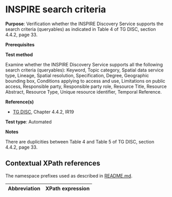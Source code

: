 # INSPIRE search criteria

**Purpose**: Verification whether the INSPIRE Discovery Service supports the search criteria (queryables) as indicated in Table 4 of TG DISC, section 4.4.2, page 33.

**Prerequisites**


**Test method**

Examine whether the INSPIRE Discovery Service supports all the following search criteria (queryables): Keyword, Topic category, Spatial data service type, Lineage, Spatial resolution, Specification, Degree, Geographic bounding box, Conditions applying to access and use, Limitations on public access, Responsible party, Responsible party role, Resource Title, Resource Abstract, Resource Type, Unique resource identifier, Temporal Reference.

**Reference(s)**

* [TG DISC](README.md#ref_TG_DISC), Chapter 4.4.2, IR19


**Test type**: Automated

**Notes**

There are duplicities between Table 4 and Table 5 of TG DISC, section 4.4.2, page 33.

## Contextual XPath references

The namespace prefixes used as described in [README.md](README.md#namespaces).

Abbreviation                                               |  XPath expression
---------------------------------------------------------- | -------------------------------------------------------------------------
